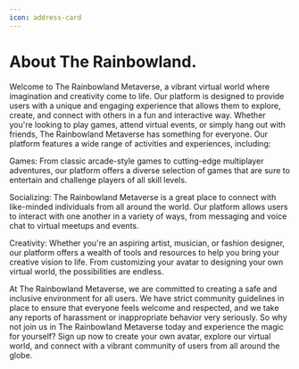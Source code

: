 ```yaml
---
icon: address-card
---
```


# About The Rainbowland.

Welcome to The Rainbowland Metaverse, a vibrant virtual world where imagination and creativity come to life. Our platform is designed to provide users with a unique and engaging experience that allows them to explore, create, and connect with others in a fun and interactive way. Whether you're looking to play games, attend virtual events, or simply hang out with friends, The Rainbowland Metaverse has something for everyone. Our platform features a wide range of activities and experiences, including:

Games: From classic arcade-style games to cutting-edge multiplayer adventures, our platform offers a diverse selection of games that are sure to entertain and challenge players of all skill levels.

Socializing: The Rainbowland Metaverse is a great place to connect with like-minded individuals from all around the world. Our platform allows users to interact with one another in a variety of ways, from messaging and voice chat to virtual meetups and events.

Creativity: Whether you're an aspiring artist, musician, or fashion designer, our platform offers a wealth of tools and resources to help you bring your creative vision to life. From customizing your avatar to designing your own virtual world, the possibilities are endless.

At The Rainbowland Metaverse, we are committed to creating a safe and inclusive environment for all users. We have strict community guidelines in place to ensure that everyone feels welcome and respected, and we take any reports of harassment or inappropriate behavior very seriously. So why not join us in The Rainbowland Metaverse today and experience the magic for yourself? Sign up now to create your own avatar, explore our virtual world, and connect with a vibrant community of users from all around the globe.
